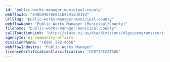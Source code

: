 ```yaml
---
id: "public-works-manager-municipal-county"
webflowId: "640b84678e831b4591ad015d"
urlSlug: "public-works-manager-municipal-county"
webflowName: "Public Works Manager (Municipal/County)"
filename: "public-works-manager-municipal-county"
callToActionLink: "http://state.nj.us/dca/divisions/dlgs/programs/certification.html"
agencyId: nj-community-affairs
divisionPhone: "(609) 292-4656"
webflowIndustry: "Public Works Manager"
licenseCertificationClassification: "CERTIFICATION"
---
```

